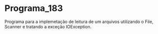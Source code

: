 # Programa_183

Programa para a implemetação de leitura de um arquivos utilizando o File, Scanner e tratando a exceção IOException.
